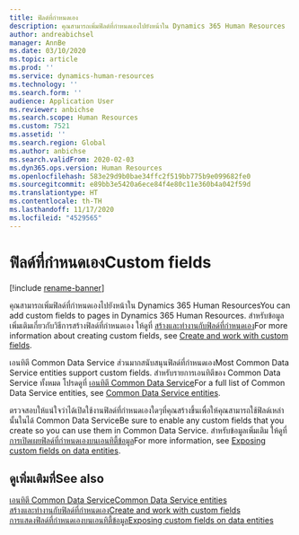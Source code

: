 ```yaml
---
title: ฟิลด์ที่กำหนดเอง
description: คุณสามารถเพิ่มฟิลด์ที่กำหนดเองไปยังหน้าใน Dynamics 365 Human Resources
author: andreabichsel
manager: AnnBe
ms.date: 03/10/2020
ms.topic: article
ms.prod: ''
ms.service: dynamics-human-resources
ms.technology: ''
ms.search.form: ''
audience: Application User
ms.reviewer: anbichse
ms.search.scope: Human Resources
ms.custom: 7521
ms.assetid: ''
ms.search.region: Global
ms.author: anbichse
ms.search.validFrom: 2020-02-03
ms.dyn365.ops.version: Human Resources
ms.openlocfilehash: 583e29d9b0bae34ffc2f519bb775b9e099682fe0
ms.sourcegitcommit: e89bb3e5420a6ece84f4e80c11e360b4a042f59d
ms.translationtype: HT
ms.contentlocale: th-TH
ms.lasthandoff: 11/17/2020
ms.locfileid: "4529565"
---
```

# <a name="custom-fields"></a><span data-ttu-id="e9a30-103">ฟิลด์ที่กำหนดเอง</span><span class="sxs-lookup"><span data-stu-id="e9a30-103">Custom fields</span></span>

[!include [rename-banner](~/includes/cc-data-platform-banner.md)]

<span data-ttu-id="e9a30-104">คุณสามารถเพิ่มฟิลด์ที่กำหนดเองไปยังหน้าใน Dynamics 365 Human Resources</span><span class="sxs-lookup"><span data-stu-id="e9a30-104">You can add custom fields to pages in Dynamics 365 Human Resources.</span></span> <span data-ttu-id="e9a30-105">สำหรับข้อมูลเพิ่มเติมเกี่ยวกับวิธีการสร้างฟิลด์ที่กำหนดเอง ให้ดูที่ [สร้างและทำงานกับฟิลด์ที่กำหนดเอง](https://docs.microsoft.com/dynamics365/unified-operations/fin-and-ops/get-started/user-defined-fields)</span><span class="sxs-lookup"><span data-stu-id="e9a30-105">For more information about creating custom fields, see [Create and work with custom fields](https://docs.microsoft.com/dynamics365/unified-operations/fin-and-ops/get-started/user-defined-fields).</span></span>

<span data-ttu-id="e9a30-106">เอนทิตี Common Data Service ส่วนมากสนับสนุนฟิลด์ที่กำหนดเอง</span><span class="sxs-lookup"><span data-stu-id="e9a30-106">Most Common Data Service entities support custom fields.</span></span> <span data-ttu-id="e9a30-107">สำหรับรายการเอนทิตีของ Common Data Service ทั้งหมด โปรดดูที่ [เอนทิตี Common Data Service](https://docs.microsoft.com/dynamics365/human-resources/hr-developer-entities)</span><span class="sxs-lookup"><span data-stu-id="e9a30-107">For a full list of Common Data Service entities, see [Common Data Service entities](https://docs.microsoft.com/dynamics365/human-resources/hr-developer-entities).</span></span> 

<span data-ttu-id="e9a30-108">ตรวจสอบให้แน่ใจว่าได้เปิดใช้งานฟิลด์ที่กำหนดเองใดๆที่คุณสร้างขึ้นเพื่อให้คุณสามารถใช้ฟิลด์เหล่านั้นในได้ Common Data Service</span><span class="sxs-lookup"><span data-stu-id="e9a30-108">Be sure to enable any custom fields that you create so you can use them in Common Data Service.</span></span> <span data-ttu-id="e9a30-109">สำหรับข้อมูลเพิ่มเติม ให้ดูที่ [การเปิดเผยฟิลด์ที่กำหนดเองบนเอนทิตี้ข้อมูล](https://docs.microsoft.com/dynamics365/unified-operations/fin-and-ops/get-started/user-defined-fields#exposing-custom-fields-on-data-entities)</span><span class="sxs-lookup"><span data-stu-id="e9a30-109">For more information, see [Exposing custom fields on data entities](https://docs.microsoft.com/dynamics365/unified-operations/fin-and-ops/get-started/user-defined-fields#exposing-custom-fields-on-data-entities).</span></span>

## <a name="see-also"></a><span data-ttu-id="e9a30-110">ดูเพิ่มเติมที่</span><span class="sxs-lookup"><span data-stu-id="e9a30-110">See also</span></span>

[<span data-ttu-id="e9a30-111">เอนทิตี Common Data Service</span><span class="sxs-lookup"><span data-stu-id="e9a30-111">Common Data Service entities</span></span>](https://docs.microsoft.com/dynamics365/human-resources/hr-developer-entities)</br>
[<span data-ttu-id="e9a30-112">สร้างและทำงานกับฟิลด์ที่กำหนดเอง</span><span class="sxs-lookup"><span data-stu-id="e9a30-112">Create and work with custom fields</span></span>](https://docs.microsoft.com/dynamics365/unified-operations/fin-and-ops/get-started/user-defined-fields)</br>
[<span data-ttu-id="e9a30-113">การแสดงฟิลด์ที่กำหนดเองบนเอนทิตี้ข้อมูล</span><span class="sxs-lookup"><span data-stu-id="e9a30-113">Exposing custom fields on data entities</span></span>](https://docs.microsoft.com/dynamics365/unified-operations/fin-and-ops/get-started/user-defined-fields#exposing-custom-fields-on-data-entities)